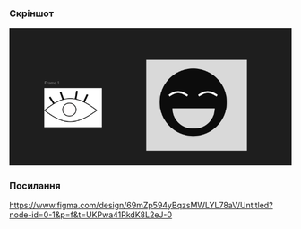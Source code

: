 ### Скріншот
![screenshot.png](./screenshot.png)
### Посилання
https://www.figma.com/design/69mZp594yBqzsMWLYL78aV/Untitled?node-id=0-1&p=f&t=UKPwa41RkdK8L2eJ-0
